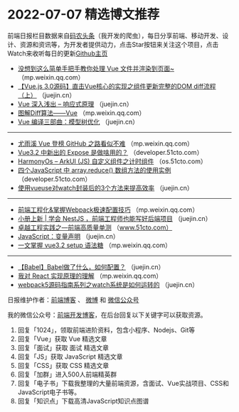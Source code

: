 # 2022-07-07 精选博文推荐

前端日报栏目数据来自[码农头条](http://hao.caibaojian.com.cn/)（我开发的爬虫），每日分享前端、移动开发、设计、资源和资讯等，为开发者提供动力，点击Star按钮来关注这个项目，点击Watch来收听每日的更新[Github主页](https://github.com/kujian/frontendDaily)
* [没想到这么简单手把手教你处理 Vue 文件并渲染到页面~](https://mp.weixin.qq.com/s?__biz=MzI4OTY2MzE0OA==&mid=2247500410&idx=1&sn=8ebb6845f8a03a3f59c45116509af608) （mp.weixin.qq.com）
* [【Vue.js 3.0源码】直击Vue核心的实现之组件更新完整的DOM diff流程（上）](https://juejin.cn/post/7117096042394288141) （juejin.cn）
* [Vue 深入浅出 &#8211; 响应式原理](https://juejin.cn/post/7117094704218374174) （juejin.cn）
* [图解Diff算法——Vue](https://mp.weixin.qq.com/s?__biz=MzkwODIwMDY2OQ==&mid=2247493154&idx=1&sn=31bc74d1cffe879ef49f01a64390890e) （mp.weixin.qq.com）
* [Vue 编译三部曲：模型树优化](https://juejin.cn/post/7117085295798911012) （juejin.cn）

***
* [尤雨溪 Vue 登榜 GitHub 之路看似不难](https://mp.weixin.qq.com/s?__biz=MzkxMjI3MTA1Mg==&mid=2247521229&idx=1&sn=25265099f62fe59acc31bb5afb16c02f) （mp.weixin.qq.com）
* [Vue3.2 中新出的 Expose 是做啥用的？](https://developer.51cto.com/article/713323.html) （developer.51cto.com）
* [HarmonyOs &#8211; ArkUI (JS) 自定义组件之计时组件](https://os.51cto.com/article/713390.html) （os.51cto.com）
* [四个JavaScript 中 array.reduce() 数组方法的使用实例](https://developer.51cto.com/article/713324.html) （developer.51cto.com）
* [使用vueuse对watch封装后的3个方法来提高效率](https://juejin.cn/post/7117184853644148773) （juejin.cn）

***
* [前端工程化&amp;掌握Webpack极速配置技巧](https://mp.weixin.qq.com/s?__biz=MzIyMDkwODczNw==&mid=2247504011&idx=1&sn=159025d422a43686d2fb0c4d01b11edf) （mp.weixin.qq.com）
* [小册上新 | 学会 NestJS ，前端工程师也能写好后端项目](https://juejin.cn/post/7117179541054816287) （juejin.cn）
* [卓越工程实践之—前端高质量单测](https://www.51cto.com/article/713315.html) （www.51cto.com）
* [JavaScript：变量声明](https://juejin.cn/post/7117161782761750565) （juejin.cn）
* [一文掌握 vue3.2 setup 语法糖](https://mp.weixin.qq.com/s?__biz=MzA5NjUxMTM2MQ==&mid=2247492706&idx=1&sn=541962684e0cc6380276011342d816fa) （mp.weixin.qq.com）

***
* [【Babel】Babel做了什么，如何配置？](https://juejin.cn/post/7117133672632811527) （juejin.cn）
* [我对 React 实现原理的理解](https://mp.weixin.qq.com/s?__biz=Mzg3OTYzMDkzMg==&mid=2247490950&idx=1&sn=20deb0b336fc1b874cc03adb0e3ca746) （mp.weixin.qq.com）
* [webpack5源码指南系列之watch系统是如何运转的](https://juejin.cn/post/7117113074489917454) （juejin.cn）

日报维护作者：[前端博客](http://caibaojian.com.cn/) 、 [微博](http://weibo.com/kujian) 和 [微信公众号](https://open.weixin.qq.com/qr/code?username=caibaojian_com)

我的微信公众号：[前端开发博客](https://open.weixin.qq.com/qr/code?username=caibaojian_com)，在后台回复以下关键字可以获取资源。

1. 回复「1024」，领取前端进阶资料，包含小程序、Nodejs、Git等
2. 回复「Vue」获取 Vue 精选文章
3. 回复「面试」获取 面试 精选文章
4. 回复「JS」获取 JavaScript 精选文章
5. 回复「CSS」获取 CSS 精选文章
6. 回复「加群」进入500人前端精英群
7. 回复「电子书」下载我整理的大量前端资源，含面试、Vue实战项目、CSS和JavaScript电子书等。
8. 回复「知识点」下载高清JavaScript知识点图谱